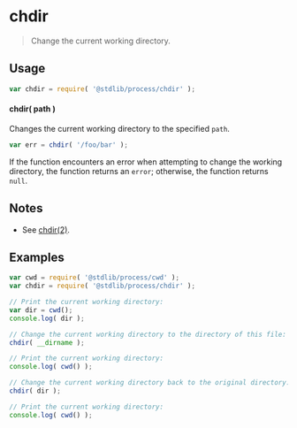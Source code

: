 # chdir

> Change the current working directory.

<section class="usage">

## Usage

```javascript
var chdir = require( '@stdlib/process/chdir' );
```

#### chdir( path )

Changes the current working directory to the specified `path`.

<!-- run-disable -->

```javascript
var err = chdir( '/foo/bar' );
```

If the function encounters an error when attempting to change the working directory, the function returns an `error`; otherwise, the function returns `null`.

</section>

<!-- /.usage -->

<section class="notes">

## Notes

-   See [chdir(2)][chdir].

</section>

<!-- /.notes -->

<section class="examples">

## Examples

<!-- eslint no-undef: "error" -->

```javascript
var cwd = require( '@stdlib/process/cwd' );
var chdir = require( '@stdlib/process/chdir' );

// Print the current working directory:
var dir = cwd();
console.log( dir );

// Change the current working directory to the directory of this file:
chdir( __dirname );

// Print the current working directory:
console.log( cwd() );

// Change the current working directory back to the original directory:
chdir( dir );

// Print the current working directory:
console.log( cwd() );
```

</section>

<!-- /.examples -->

<section class="links">

[chdir]: http://man7.org/linux/man-pages/man2/chdir.2.html

</section>

<!-- /.links -->
